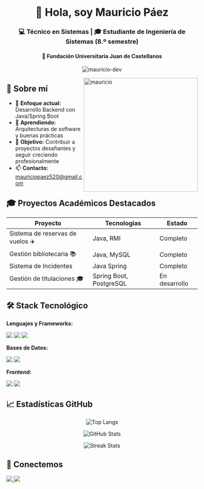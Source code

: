 <h1 align="center">👋 Hola, soy Mauricio Páez</h1>
<h3 align="center">💻 Técnico en Sistemas | 🎓 Estudiante de Ingeniería de Sistemas (8.º semestre)</h3>
<h4 align="center">📍 Fundación Universitaria Juan de Castellanos</h4>

<p align="center">
  <img src="https://komarev.com/ghpvc/?username=mauricio-dev&label=Profile%20views&color=0e75b6&style=flat" alt="mauricio-dev" />
</p>

<p><img align="right" src="https://github.com/Adam-pw/Adam-pw/blob/main/animation_500_kxa883sd.gif" alt="mauricio" width="300"/></p>

## 🚀 Sobre mí

- 🔭 **Enfoque actual:** Desarrollo Backend con Java/Spring Boot
- 🌱 **Aprendiendo:** Arquitecturas de software y buenas prácticas
- 🎯 **Objetivo:** Contribuir a proyectos desafiantes y seguir creciendo profesionalmente
- 📫 **Contacto:** mauriciopaez520@gmail.com

## 🎓 Proyectos Académicos Destacados

| Proyecto                          | Tecnologías               | Estado      |
|-----------------------------------|---------------------------|-------------|
| Sistema de reservas de vuelos ✈️  | Java, RMI                 | Completo    |
| Gestión bibliotecaria 📚          | Java, MySQL               | Completo    |
| Sistema de Incidentes             | Java Spring               | Completo    |
| Gestión de titulaciones 🎓        | Spring Boot, PostgreSQL   | En desarrollo |

## 🛠 Stack Tecnológico

**Lenguajes y Frameworks:**
<p>
  <img src="https://img.shields.io/badge/Java-ED8B00?style=for-the-badge&logo=openjdk&logoColor=white" />
  <img src="https://img.shields.io/badge/Spring-6DB33F?style=for-the-badge&logo=spring&logoColor=white" />
  <img src="https://img.shields.io/badge/Spring_Boot-F2F4F9?style=for-the-badge&logo=spring-boot" />
</p>

**Bases de Datos:**
<p>
  <img src="https://img.shields.io/badge/MySQL-005C84?style=for-the-badge&logo=mysql&logoColor=white" />
  <img src="https://img.shields.io/badge/PostgreSQL-316192?style=for-the-badge&logo=postgresql&logoColor=white" />
</p>

**Frontend:**
<p>
  <img src="https://img.shields.io/badge/HTML5-E34F26?style=for-the-badge&logo=html5&logoColor=white" />
  <img src="https://img.shields.io/badge/CSS3-1572B6?style=for-the-badge&logo=css3&logoColor=white" />
</p>

## 📈 Estadísticas GitHub

<div align="center">
  
  ![Top Langs](https://github-readme-stats.vercel.app/api/top-langs/?username=Mauricio025&layout=compact&theme=dark&hide_border=true)
  
  ![GitHub Stats](https://github-readme-stats.vercel.app/api?username=Mauricio025&show_icons=true&theme=dark&hide_border=true)
  
  ![Streak Stats](https://github-readme-streak-stats.herokuapp.com/?user=Mauricio025&theme=dark&background=0d1117&hide_border=true)
</div>

## 🤝 Conectemos

<p align="left">
  <a href="https://github.com/Mauricio025" target="_blank">
    <img src="https://img.shields.io/badge/GitHub-100000?style=for-the-badge&logo=github&logoColor=white" />
  </a>
  <a href="mailto:mauriciopaez520@gmail.com" target="_blank">
    <img src="https://img.shields.io/badge/Gmail-D14836?style=for-the-badge&logo=gmail&logoColor=white" />
  </a>
</p>
